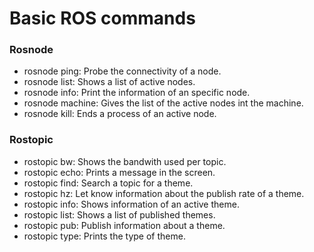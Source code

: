 # Basic ROS commands
<!---
2. Investigue sobre qué comandos se pueden usar con rosnode, rostopic, rosservice,rosmsg, rospack [4].
-->

### Rosnode
- rosnode ping: Probe the connectivity of a node.
- rosnode list: Shows a list of active nodes.
- rosnode info: Print the information of an specific node.
- rosnode machine: Gives the list of the active nodes int the machine.
- rosnode kill: Ends a process of an active node.
### Rostopic
- rostopic bw: Shows the bandwith used per topic.
- rostopic echo: Prints a message in the screen.
- rostopic find: Search a topic for a theme.
- rostopic hz: Let know information about the publish rate of a theme.
- rostopic info: Shows information of an active theme.
- rostopic list: Shows a list of published themes.
- rostopic pub: Publish information about a theme.
- rostopic type: Prints the type of theme.
